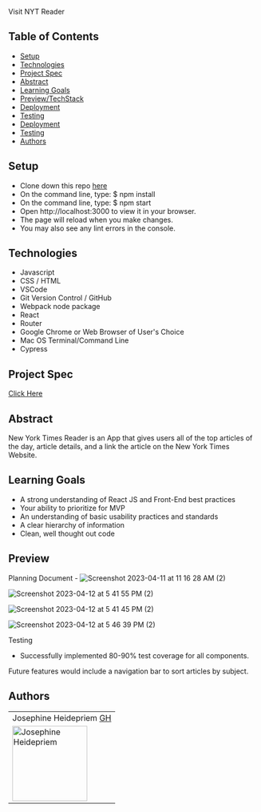 

Visit NYT Reader 

## Table of Contents

  - [Setup](#setup)
  - [Technologies](#technologies)
  - [Project Spec](#project-spec)
  - [Abstract](#abstract)
  - [Learning Goals](#learning-goals)
  - [Preview/TechStack](#previewtechstack)
  - [Deployment](#deployment)
  - [Testing](#testing)
  - [Deployment](#deployment)
  - [Testing](#testing)
  - [Authors](#Authors)
 

## Setup
  - Clone down this repo [here](https://github.com/jheidepriem/ny-times-reader)
  - On the command line, type: $ npm install
  - On the command line, type: $ npm start
  - Open http://localhost:3000 to view it in your browser.
  - The page will reload when you make changes.
  - You may also see any lint errors in the console.


## Technologies
- Javascript
- CSS / HTML
- VSCode
- Git Version Control / GitHub
- Webpack node package
- React
- Router
- Google Chrome or Web Browser of User's Choice
- Mac OS Terminal/Command Line
- Cypress

  
## Project Spec

[Click Here](https://mod4.turing.edu/projects/take_home/take_home_fe)

## Abstract 

New York Times Reader is an App that gives users all of the top articles of the day, article details, and a link the article on the New York Times Website.


## Learning Goals

- A strong understanding of React JS and Front-End best practices
- Your ability to prioritize for MVP
- An understanding of basic usability practices and standards
- A clear hierarchy of information
- Clean, well thought out code



## Preview

Planning Document -
![Screenshot 2023-04-11 at 11 16 28 AM (2)](https://user-images.githubusercontent.com/108428451/231225723-a8e1b485-3993-43c9-9bd5-2e834a22be02.png)

![Screenshot 2023-04-12 at 5 41 55 PM (2)](https://user-images.githubusercontent.com/108428451/231602326-68fe5d46-b8a2-4a10-bada-7b681bdbebd2.png)

![Screenshot 2023-04-12 at 5 41 45 PM (2)](https://user-images.githubusercontent.com/108428451/231602361-ed3b62ce-e7f4-4876-9dd5-fb18445145d7.png)

![Screenshot 2023-04-12 at 5 46 39 PM (2)](https://user-images.githubusercontent.com/108428451/231602740-21edb3f3-96ae-4898-bd34-f62d888cb1cf.png)



Testing
- Successfully implemented 80-90% test coverage for all components.

Future features would include a navigation bar to sort articles by subject.

## Authors

<table>
  <tr>
      <td> Josephine Heidepriem <a href="https://github.com/jheidepriem">GH</td>
    </tr>
<td><img src="https://avatars.githubusercontent.com/u/108428451?v=4" alt="Josephine Heidepriem"
 width="150" height="auto" /></td>
</table>
